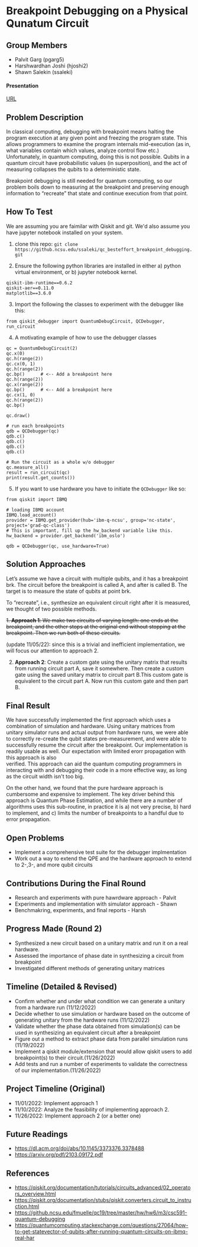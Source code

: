 # Breakpoint Debugging on a Physical Qunatum Circuit

## Group Members
- Palvit Garg (pgarg5)
- Harshwardhan Joshi (hjoshi2)
- Shawn Salekin (ssaleki)

#### Presentation
[URL](https://docs.google.com/presentation/d/1SCwHKmPCc7U0Hl_CVZLNMto9HAEyD_zuz_fqGwnIzuc/edit?usp=sharing)

## Problem Description
In classical computing, debugging with breakpoint means halting the program
execution at any given point and freezing the program state. This allows
programmers to examine the program internals mid-execution (as in, what
variables contain which values, analyze control flow etc.) Unfortunately, in
quantum computing, doing this is not possible. Qubits in a quantum circuit have
probabilistic values (in superposition), and the act of measuring collapses the
qubits to a deterministic state.

Breakpoint debugging is still needed for quantum computing, so our problem boils
down to measuring at the breakpoint and preserving enough information to
“recreate” that state and continue execution from that point.

## How To Test
We are assuming you are faimilar with Qiskit and git. We'd also assume you have
jupyter notebook installed on your system. 

1. clone this repo: `git clone https://github.ncsu.edu/ssaleki/qc_besteffort_breakpoint_debugging.git`

2. Ensure the following python libraries are installed in either a) python virtual environment, or b) jupyter notebook kernel.
```
qiskit-ibm-runtime==0.6.2
qiskit-aer==0.11.0
matplotlib==3.6.0
```
3. Import the following the classes to experiment with the debugger like this:
```
from qiskit_debugger import QuantumDebugCircuit, QCDebugger, run_circuit
```

4. A motivating example of how to use the debugger classes
```
qc = QuantumDebugCircuit(2)
qc.x(0)
qc.h(range(2))
qc.cx(0, 1)
qc.h(range(2))
qc.bp()      # <-- Add a breakpoint here
qc.h(range(2))
qc.x(range(2))
qc.bp()      # <-- Add a breakpoint here
qc.cx(1, 0)
qc.h(range(2))
qc.bp()

qc.draw()

# run each breakpoints
qdb = QCDebugger(qc)
qdb.c()
qdb.c()
qdb.c()
qdb.c()

# Run the circuit as a whole w/o debugger
qc.measure_all()
result = run_circuit(qc)
print(result.get_counts())
```
5. If you want to use hardware you have to initiate the `QCDebugger` like so:
```
from qiskit import IBMQ

# loading IBMQ account
IBMQ.load_account()
provider = IBMQ.get_provider(hub='ibm-q-ncsu', group='nc-state', project='grad-qc-class')
# This is important, fill up the hw_backend variable like this.
hw_backend = provider.get_backend('ibm_oslo')

qdb = QCDebugger(qc, use_hardware=True)
```

## Solution Approaches 
Let’s assume we have a circuit with multiple qubits, and it has a breakpoint
brk. The circuit before the breakpoint is called A, and after is called B. The
target is to measure the state of qubits at point brk.

To “recreate”, i.e., synthesize an equivalent circuit right after it is
measured, we thought of two possible methods. 

~~1. **Approach 1**:
We make two circuits of varying length: one ends at the breakpoint, and the
other stops at the original end without stopping at the breakpoint. Then we run
both of these circuits.~~

(update 11/05/22): since this is a trivial and inefficient implementation, we
will focus our attention to approach 2.

2. **Approach 2**:
Create a custom gate using the unitary matrix that results from running circuit
part A, save it somewhere. Then create a custom gate using the saved unitary
matrix to circuit part B.This custom gate is equivalent to the circuit part A.
Now run this custom gate and then part B.

## Final Result
We have successfully implemented the first approach which uses a combination of simulation and hardware.
Using unitary matrices from unitary simulator runs and actual output from hardware runs,
we were able to correctly re-create the qubit states pre-measurement, and were able to successfully
resume the circuit after the breakpoint. Our implementation is readily usable as well. Our expectation with limited erorr propagation with this approach is also  
verified. This approach can aid the quantum computing programmers in interacting with
and debugging their code in a more effective way, as long as the circuit width isn't too big.

On the other hand, we found that the pure hardware approach is cumbersome and expensive to implement. The key driver behind
this approach is Quantum Phase Estimation, and while there are a number of algorithms uses this sub-routine, in
practice it is a) not very precise, b) hard to implement, and c) limits the number of breakpoints to a handful
due to error propagation.


## Open Problems
- Implement a comprehensive test suite for the debugger implmentation
- Work out a way to extend the QPE and the hardware approach to extend to 2-,3-, and more qubit circuits


## Contributions During the Final Round
- Research and experiments with pure hawrdware approach - Palvit
- Experiments and implementation with simulator approach - Shawn
- Benchmakring, experiments, and final reports - Harsh

## Progress Made (Round 2)
- Synthesized a new circuit based on a unitary matrix and run it on a real
  hardware.
- Assessed the importance of phase date in synthesizing a circuit from breakpoint
- Investigated different methods of generating unitary matrices

## Timeline (Detailed & Revised) 
- Confirm whether and under what condition we can generate a unitary from a
  hardware run (11/12/2022)
- Decide whether to use simulation or hardware based on the outcome of
  generating unitary from the hardware runs (11/12/2022)
- Validate whether the phase data obtained from simulation(s) can be used in
  synthesizing an equivalent circuit after a breakpoint 
- Figure out a method to extract phase data from parallel simulation runs (11/19/2022) 
- Implement a qiskit module/extension that would allow qiskit users to add
  breakpoint(s) to their circuit.(11/26/2022)
- Add tests and run a number of experiments to validate the correctness of our
  implementation.(11/26/2022)

## Project Timeline (Original)
- 11/01/2022: Implement approach 1
- 11/10/2022: Analyze the feasibility of implementing approach 2.
- 11/26/2022: Implement approach 2 (or a better one)

## Future Readings
- https://dl.acm.org/doi/abs/10.1145/3373376.3378488
- https://arxiv.org/pdf/2103.09172.pdf

## References
- https://qiskit.org/documentation/tutorials/circuits_advanced/02_operators_overview.html
- https://qiskit.org/documentation/stubs/qiskit.converters.circuit_to_instruction.html
- https://github.ncsu.edu/fmuelle/qc19/tree/master/hw/hw6/m3/csc591-quantum-debugging
- https://quantumcomputing.stackexchange.com/questions/27064/how-to-get-statevector-of-qubits-after-running-quantum-circuits-on-ibmq-real-har

